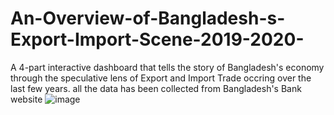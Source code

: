 # An-Overview-of-Bangladesh-s-Export-Import-Scene-2019-2020-
A 4-part interactive dashboard that tells the story of Bangladesh's economy through the speculative 
lens of Export and Import Trade occring over the last few years. all the data has been collected from Bangladesh's Bank website
![image](https://user-images.githubusercontent.com/91160690/189415321-f7cf5185-17d7-4712-9f21-3dfd4d602325.png)

